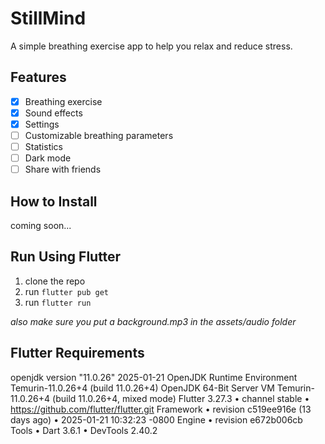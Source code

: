 # StillMind

A simple breathing exercise app to help you relax and reduce stress.

## Features

- [x] Breathing exercise
- [x] Sound effects
- [x] Settings
- [ ] Customizable breathing parameters
- [ ] Statistics
- [ ] Dark mode
- [ ] Share with friends

## How to Install

coming soon...

## Run Using Flutter

1. clone the repo
2. run `flutter pub get`
3. run `flutter run`

*also make sure you put a background.mp3 in the assets/audio folder*

## Flutter Requirements

openjdk version "11.0.26" 2025-01-21
OpenJDK Runtime Environment Temurin-11.0.26+4 (build 11.0.26+4)
OpenJDK 64-Bit Server VM Temurin-11.0.26+4 (build 11.0.26+4, mixed mode)
Flutter 3.27.3 • channel stable • https://github.com/flutter/flutter.git
Framework • revision c519ee916e (13 days ago) • 2025-01-21 10:32:23 -0800
Engine • revision e672b006cb
Tools • Dart 3.6.1 • DevTools 2.40.2
